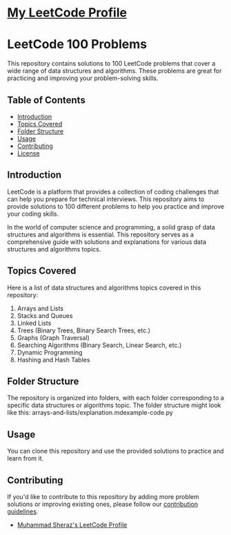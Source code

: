 # [My LeetCode Profile](https://leetcode.com/MuhammadSheraz/)

# LeetCode 100 Problems

This repository contains solutions to 100 LeetCode problems that cover a wide range of data structures and algorithms. These problems are great for practicing and improving your problem-solving skills.

## Table of Contents

- [Introduction](#introduction)
- [Topics Covered](#Topics-Covered)
- [Folder Structure](#folder-structure)
- [Usage](#usage)
- [Contributing](#contributing)
- [License](#license)

## Introduction

LeetCode is a platform that provides a collection of coding challenges that can help you prepare for technical interviews. This repository aims to provide solutions to 100 different problems to help you practice and improve your coding skills.

In the world of computer science and programming, a solid grasp of data structures and algorithms is essential. This repository serves as a comprehensive guide with solutions and explanations for various data structures and algorithms topics.

## Topics Covered

Here is a list of data structures and algorithms topics covered in this repository:

1. Arrays and Lists
2. Stacks and Queues
3. Linked Lists
4. Trees (Binary Trees, Binary Search Trees, etc.)
5. Graphs (Graph Traversal)
7. Searching Algorithms (Binary Search, Linear Search, etc.)
8. Dynamic Programming
9. Hashing and Hash Tables




## Folder Structure

The repository is organized into folders, with each folder corresponding to a specific data structures or algorithms topic. The folder structure might look like this:
arrays-and-lists/explanation.mdexample-code.py

## Usage

You can clone this repository and use the provided solutions to practice and learn from it.
## Contributing

If you'd like to contribute to this repository by adding more problem solutions or improving existing ones, please follow our [contribution guidelines](CONTRIBUTING.md).

- [Muhammad Sheraz's LeetCode Profile](https://leetcode.com/MuhammadSheraz/)
